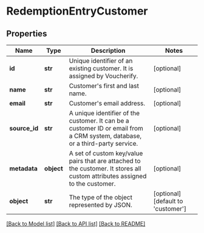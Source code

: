 # RedemptionEntryCustomer


## Properties

Name | Type | Description | Notes
------------ | ------------- | ------------- | -------------
**id** | **str** | Unique identifier of an existing customer. It is assigned by Voucherify. | [optional] 
**name** | **str** | Customer&#39;s first and last name. | [optional] 
**email** | **str** | Customer&#39;s email address. | [optional] 
**source_id** | **str** | A unique identifier of the customer. It can be a customer ID or email from a CRM system, database, or a third-party service. | [optional] 
**metadata** | **object** | A set of custom key/value pairs that are attached to the customer. It stores all custom attributes assigned to the customer. | [optional] 
**object** | **str** | The type of the object represented by JSON. | [optional] [default to 'customer']

[[Back to Model list]](../README.md#documentation-for-models) [[Back to API list]](../README.md#documentation-for-api-endpoints) [[Back to README]](../README.md)



